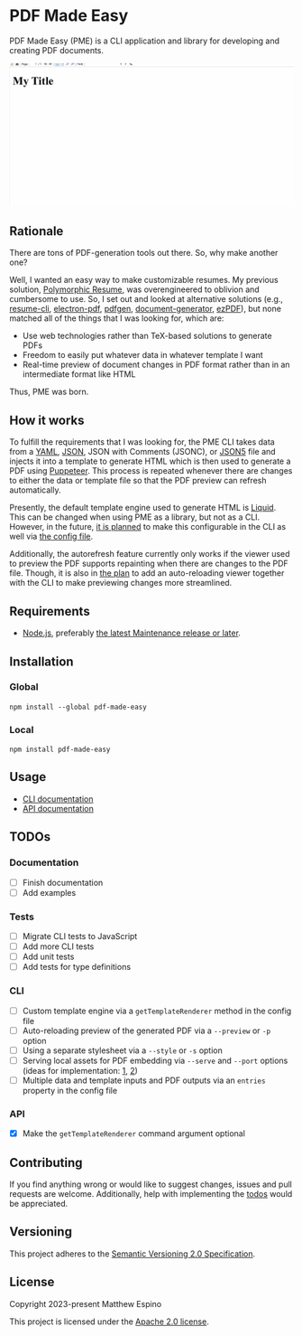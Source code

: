 # PDF Made Easy

PDF Made Easy (PME) is a CLI application and library for developing and creating PDF documents.

![Demo](assets/demo.gif)

## Rationale

There are tons of PDF-generation tools out there. So, why make another one?

Well, I wanted an easy way to make customizable resumes. My previous solution, [Polymorphic Resume](https://github.com/mcecode/polymorphic-resume), was overengineered to oblivion and cumbersome to use. So, I set out and looked at alternative solutions (e.g., [resume-cli](https://github.com/jsonresume/resume-cli), [electron-pdf](https://github.com/fraserxu/electron-pdf), [pdfgen](https://github.com/hausgold/pdfgen), [document-generator](https://github.com/adzialocha/document-generator), [ezPDF](https://github.com/heyset/ezpdf)), but none matched all of the things that I was looking for, which are:

- Use web technologies rather than TeX-based solutions to generate PDFs
- Freedom to easily put whatever data in whatever template I want
- Real-time preview of document changes in PDF format rather than in an intermediate format like HTML

Thus, PME was born.

## How it works

To fulfill the requirements that I was looking for, the PME CLI takes data from a [YAML](https://yaml.org), [JSON](https://www.json.org/json-en.html), JSON with Comments (JSONC), or [JSON5](https://json5.org) file and injects it into a template to generate HTML which is then used to generate a PDF using [Puppeteer](https://pptr.dev). This process is repeated whenever there are changes to either the data or template file so that the PDF preview can refresh automatically.

Presently, the default template engine used to generate HTML is [Liquid](https://liquidjs.com). This can be changed when using PME as a library, but not as a CLI. However, in the future, [it is planned](#todos) to make this configurable in the CLI as well via [the config file](docs/01-cli.md#configuration).

Additionally, the autorefresh feature currently only works if the viewer used to preview the PDF supports repainting when there are changes to the PDF file. Though, it is also in [the plan](#todos) to add an auto-reloading viewer together with the CLI to make previewing changes more streamlined.

## Requirements

- [Node.js](https://nodejs.org), preferably [the latest Maintenance release or later](https://github.com/nodejs/release#release-schedule).

## Installation

### Global

```console
npm install --global pdf-made-easy
```

### Local

```console
npm install pdf-made-easy
```

## Usage

- [CLI documentation](docs/01-cli.md)
- [API documentation](docs/02-api.md)

## TODOs

### Documentation

- [ ] Finish documentation
- [ ] Add examples

### Tests

- [ ] Migrate CLI tests to JavaScript
- [ ] Add more CLI tests
- [ ] Add unit tests
- [ ] Add tests for type definitions

### CLI

- [ ] Custom template engine via a `getTemplateRenderer` method in the config file
- [ ] Auto-reloading preview of the generated PDF via a `--preview` or `-p` option
- [ ] Using a separate stylesheet via a `--style` or `-s` option
- [ ] Serving local assets for PDF embedding via `--serve` and `--port` options (ideas for implementation: [1](https://stackoverflow.com/a/67505480), [2](https://github.com/puppeteer/puppeteer/issues/1643))
- [ ] Multiple data and template inputs and PDF outputs via an `entries` property in the config file

### API

- [x] Make the `getTemplateRenderer` command argument optional

## Contributing

If you find anything wrong or would like to suggest changes, issues and pull requests are welcome. Additionally, help with implementing the [todos](#todos) would be appreciated.

## Versioning

This project adheres to the [Semantic Versioning 2.0 Specification](https://semver.org).

## License

Copyright 2023-present Matthew Espino

This project is licensed under the [Apache 2.0 license](LICENSE).
